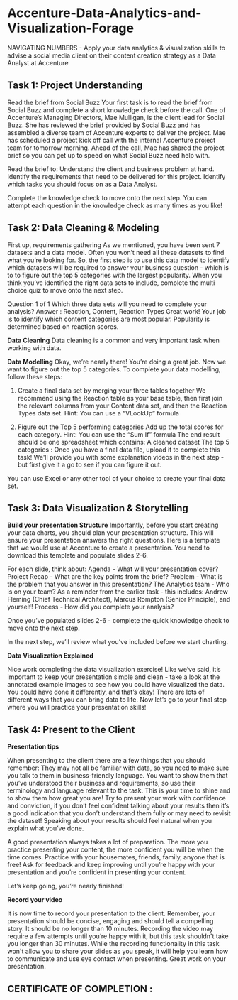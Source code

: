 # Accenture-Data-Analytics-and-Visualization-Forage
NAVIGATING NUMBERS - Apply your data analytics &amp; visualization skills to advise a social media client on their content creation strategy as a Data Analyst at Accenture

## Task 1: Project Understanding

Read the brief from Social Buzz
Your first task is to read the brief from Social Buzz and complete a short knowledge check before the call. 
One of Accenture’s Managing Directors, Mae Mulligan, is the client lead for Social Buzz.
She has reviewed the brief provided by Social Buzz and has assembled a diverse team of Accenture experts to deliver the project.
Mae has scheduled a project kick off call with the internal Accenture project team for tomorrow morning.
Ahead of the call, Mae has shared the project brief so you can get up to speed on what Social Buzz need help with.

Read the brief to:
Understand the client and business problem at hand.
Identify the requirements that need to be delivered for this project.
Identify which tasks you should focus on as a Data Analyst.

Complete the knowledge check to move onto the next step. You can attempt each question in the knowledge check as many times as you like!

## Task 2: Data Cleaning & Modeling

First up, requirements gathering
As we mentioned, you have been sent 7 datasets and a data model.
Often you won’t need all these datasets to find what you’re looking for.
So, the first step is to use this data model to identify which datasets will be required to answer your business question - which is to to figure out the top 5 categories with the largest popularity.
When you think you’ve identified the right data sets to include, complete the multi choice quiz to move onto the next step.

Question 1 of 1
Which three data sets will you need to complete your analysis?
Answer : Reaction, Content, Reaction Types
Great work! Your job is to identify which content categories are most popular. Popularity is determined based on reaction scores.

**Data Cleaning**
Data cleaning is a common and very important task when working with data.

**Data Modelling**
Okay, we’re nearly there! You’re doing a great job. 
Now we want to figure out the top 5 categories. To complete your data modelling, follow these steps:

1. Create a final data set by merging your three tables together
We recommend using the Reaction table as your base table, then first join the relevant columns from your Content data set, and then the Reaction Types data set.
Hint: You can use a “VLookUp” formula
 
2. Figure out the Top 5 performing categories
Add up the total scores for each category.
Hint: You can use the “Sum If” formula
The end result should be one spreadsheet which contains:
A cleaned dataset
The top 5 categories : Once you have a final data file, upload it to complete this task! We'll provide you with some explanation videos in the next step - but first give it a go to see if you can figure it out. 

You can use Excel or any other tool of your choice to create your final data set.

## Task 3: Data Visualization & Storytelling

**Build your presentation Structure**
Importantly, before you start creating your data charts, you should plan your presentation structure. This will ensure your presentation answers the right questions.
Here is a template that we would use at Accenture to create a presentation. You need to download this template and populate slides 2-6.

For each slide, think about: 
  Agenda - What will your presentation cover?
  Project Recap - What are the key points from the brief?
  Problem - What is the problem that you answer in this presentation?
  The Analytics team - Who is on your team?
  As a reminder from the earlier task - this includes: Andrew Fleming (Chief Technical Architect), Marcus Rompton (Senior Principle), and yourself!
  Process - How did you complete your analysis?

Once you’ve populated slides 2-6 - complete the quick knowledge check to move onto the next step.

In the next step, we’ll review what you’ve included before we start charting.

**Data Visualization Explained**

Nice work completing the data visualization exercise!
Like we’ve said, it’s important to keep your presentation simple and clean - take a look at the annotated example images to see how you could have visualized the data. 
You could have done it differently, and that’s okay! There are lots of different ways that you can bring data to life.
Now let’s go to your final step where you will practice your presentation skills!

## Task 4: Present to the Client

**Presentation tips**

When presenting to the client there are a few things that you should remember:
They may not all be familiar with data, so you need to make sure you talk to them in business-friendly language.
You want to show them that you’ve understood their business and requirements, so use their terminology and language relevant to the task.
This is your time to shine and to show them how great you are! Try to present your work with confidence and conviction, if you don’t feel confident talking about your results then it’s a good indication that you don’t understand them fully or may need to revisit the dataset! Speaking about your results should feel natural when you explain what you’ve done.
 
A good presentation always takes a lot of preparation. The more you practice presenting your content, the more confident you will be when the time comes. Practice with your housemates, friends, family, anyone that is free! Ask for feedback and keep improving until you’re happy with your presentation and you’re confident in presenting your content.
 
Let’s keep going, you’re nearly finished!

**Record your video**

It is now time to record your presentation to the client.
Remember, your presentation should be concise, engaging and should tell a compelling story. It should be no longer than 10 minutes.
Recording the video may require a few attempts until you’re happy with it, but this task shouldn't take you longer than 30 minutes.
While the recording functionality in this task won't allow you to share your slides as you speak, it will help you learn how to communicate and use eye contact when presenting.
Great work on your presentation. 


## CERTIFICATE OF COMPLETION : 
